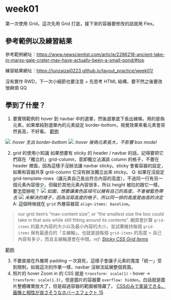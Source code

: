 # week01
第一次使用 Grid，這次先用 Grid 打底，接下來的容器要修改的話就用 Flex。

## 參考範例以及練習結果

參考範例網址：https://www.newscientist.com/article/2286218-ancient-lake-in-marss-gale-crater-may-have-actually-been-a-small-pond/#top

練習結果網址：https://lunzaizai0223.github.io/layout_practice/week01/

沒有實作 RWD，下一次小細節也要注意 + 先思考 HTML 結構，要不然之後要改很麻煩 QQ

## 學到了什麼？
1. 要實現範例的 hover 到 navbar 中的選單，然後選單底下長出線條，用的是偽元素，如果單純對選單內的元素設定 border-bottom，視覺效果來看元素會突然長高，不好看。
[範例](https://codepen.io/lun0223/pen/YzxPjOX)

![](https://i.imgur.com/OshSWGa.png)
*:hover 生出 border-bottom*
![](https://i.imgur.com/62Sk9rn.png)
*:hover 後偽元素長大，不影響 box model*

2. grid 的使用小知識
如果想要有 sticky 的 header / navbar 的話，記得要把它們寫在「獨立的」grid-column，意即獨立沾滿該 column 的格子，不要在 header 裡面，因為這樣子沒辦法讓 navbar sticky。sticky 會看容器的設定，如果和容器共享 grid-column 它沒有辦法獨立出來 sticky。
Q: 如果在沒設定 grid-template-rows（讓元素自己長出符合內容的高度），不過同一行有另一個元素內容很少，但礙於其他元素內容很多，所以 height 被拉的跟它一樣，要怎麼辦呢？
  ![](https://i.imgur.com/9H6J0cZ.png)
  *如圖，想要讓黃色區域可以擁有自己的高度，不會被藍色帶去*
  ![](https://i.imgur.com/tZUbb8D.png)
  *未解決的樣子，因為沒寫高度的格子，所以同一排的高度是由高的決定*
A: 這個時候就在 `grid` 外層容器寫 `align-items: baseline`。
>our grid item’s “max-content size”, or “the smallest size the box could take in that axis while still fitting around its contents”.
>網頁會計算 `grid-items` 的最大內容的大小以及最小內容的大小，並試著維持每個 `grid-items` 保有最適合的「主線軸」。也就是說每個 `grid-items` 的高度 = 自己內容有多少，而且主線軸還會在中間。*ref: [Sticky CSS Grid Items](https://melanie-richards.com/blog/css-grid-sticky/)*

[範例](https://codepen.io/lun0223/pen/ExvadWm)

3. 不要直接在外層將 padding 一次寫死，這樣子會讓子元素的寬度「統一」受到限制，如我這次的作業一樣，navbar 沒辦法延展整個頁面。
4. 照片的 hover Zoom in 的 CSS 就是 `transform: scale(1)` - hover -> `transform: scale(1.3)`，但是圖片的容器要 `overflow: hidden`。白話就是圖片整體確實放大了，但是超過容器的範圍被隱藏了。 [CSSのみで実装できる、画像と相性が良さそうなホバーエフェクト 15](https://www.nxworld.net/css-image-hover-effects.html)

